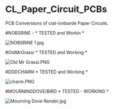 # CL_Paper_Circuit_PCBs
PCB Conversions of ciat-lonbarde Paper Circuits.

#NOBSRINE - * TESTED and Workin *

![NOBSRINE 1.jpg](https://images.zenhubusercontent.com/5f9d76b2317e524708339b19/9239710d-4ae8-447f-a301-8e1de92aa496)

#OldMrGrassi * TESTED and Working *

![Old Mr Grassi.PNG](https://images.zenhubusercontent.com/5f9d76b2317e524708339b19/5876e463-650c-4975-854f-e6ad875dcc11)

#DDDCHARM * TESTED and Working *

![charm.PNG](https://images.zenhubusercontent.com/5f9d76b2317e524708339b19/d207b9a4-549c-4301-81e0-1728a291cf7b)

#MOURNINGDOVE/BIRD * TESTED - WORKING * 

![Mourning Dove Render.jpg](https://images.zenhubusercontent.com/5f9d76b2317e524708339b19/39be02d2-cd06-45b9-bc30-922a15d57871)
